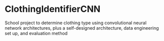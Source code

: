 # ClothingIdentifierCNN
School project to determine clothing type using convolutional neural network architectures, plus a self-designed architecture, data engineering set up, and evaluation method
